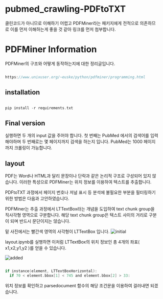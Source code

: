 # pubmed_crawling-PDFtoTXT
클린코드가 아니므로 이해하기 어렵고 PDFMiner라는 패키지에게 전적으로 의존하므로 이를 먼저 이해하는게 좋을 것 같아 링크를 먼저 첨부합니다. 

# PDFMiner Information
PDFMiner의 구조와 어떻게 동작하는지에 대한 정리글입니다. 
```c

https://www.unixuser.org/~euske/python/pdfminer/programming.html

```

## installation

```c

pip install -r requirements.txt

```
## Final version 
실행하면 두 개의 input 값을 주어야 합니다. 
첫 번째는 PubMed 에서의 검색어를 입력해야하며 두 번째로는 몇 페이지까지 검색을 하는지 입니다. 
PubMed는 1000 페이지까지 크롤링이 가능합니다. 


## layout
PDF는 Word나 HTML과 달리 문장이나 단락과 같은 논리적 구조로 구성되어 있지 않습니다. 이러한 특성으로 PDFMiner는 위치 정보를 이용하여 텍스트를 추출합니다. 

 PDFtoTXT 과정에서 페이지 번호나 저널 표시 등 분석에 불필요한 부분을 필터링하기 위한 방법은 다음과 고안하였습니다. 
 
PDFMiner는 추출 과정에서 LTTextBox라는 개념을 도입하여 text chunk group을 직사각형 영역으로 구분합니다. 
해당 text chunk group은 텍스트 사이의 거리로 구분이 되며 반드시 문단이지는 않습니다.

밑 사진에서는 빨간색 영역의 사각형이 LTTextBox 입니다. 
![initial](https://user-images.githubusercontent.com/84623098/154981111-506e1b76-7e99-40ee-ab72-2a3017ebd7a3.png)

layout.ipynb를 실행하면 이처럼 LTTextBox의 위치 정보인 총 4개의 좌표( x1,x2,y1,y2 )를 얻을 수 있습니다.

![added](https://user-images.githubusercontent.com/84623098/154982604-35c462df-c39b-463a-88cd-d54dd533b338.png)
```c

if instance(element, LTTextBoxHorizontal):
  if 70 < element.bbox[1] < 745 and element.bbox[2] > 33:

```

위치 정보를 확인하고 parsedocument 함수의 해당 조건문을 이용하여 걸러내면 되겠습니다. 



